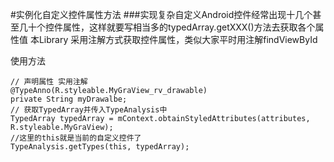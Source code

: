 #实例化自定义控件属性方法
###实现复杂自定义Android控件经常出现十几个甚至几十个控件属性，这样就要写相当多的typedArray.getXXX()方法去获取各个属性值 本Library 采用注解方式获取控件属性，类似大家平时用注解findViewById
	
使用方法
```
// 声明属性 实用注解
@TypeAnno(R.styleable.MyGraView_rv_drawable)
private String myDrawalbe;
// 获取TypedArray并传入TypeAnalysis中		
TypedArray typedArray = mContext.obtainStyledAttributes(attributes, R.styleable.MyGraView);
//这里的this就是当前的自定义控件了
TypeAnalysis.getTypes(this, typedArray);
    
```
